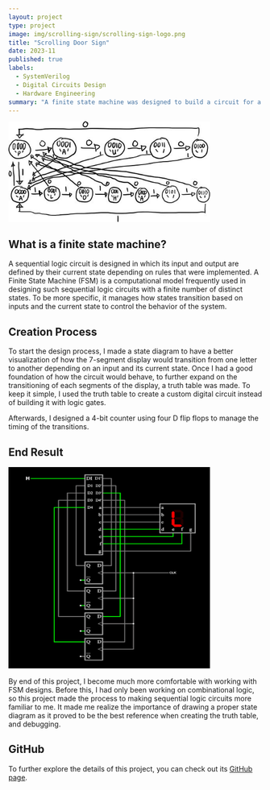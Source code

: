 ```yaml
---
layout: project
type: project
image: img/scrolling-sign/scrolling-sign-logo.png
title: "Scrolling Door Sign"
date: 2023-11
published: true
labels:
  - SystemVerilog
  - Digital Circuits Design
  - Hardware Engineering
summary: "A finite state machine was designed to build a circuit for a scrolling door sign that displayed 'ALOHA' when an office is open, and 'PAU' when it is closed with custom logic."
---
```


<div class="text-center p-4">
  <img width="400px" src="../img/scrolling-sign/state-diagram.jpg" class="img-thumbnail" >
</div>

## What is a finite state machine?

A sequential logic circuit is designed in which its input and output are defined by their current state depending on rules that were implemented. A Finite State Machine (FSM) is a computational model frequently used in designing such sequential logic circuits with a finite number of distinct states. To be more specific, it manages how states transition based on inputs and the current state to control the behavior of the system.

## Creation Process

To start the design process, I made a state diagram to have a better visualization of how the 7-segment display would transition from one letter to another depending on an input and its current state. Once I had a good foundation of how the circuit would behave, to further expand on the transitioning of each segments of the display, a truth table was made. To keep it simple, I used the truth table to create a custom digital circuit instead of building it with logic gates.

Afterwards, I designed a 4-bit counter using four D flip flops to manage the timing of the transitions.

## End Result

<div class="text-center p-4">
  <img width="400px" src="../img/scrolling-sign/scrolling-sign-logo.png" class="img-thumbnail" >
</div>

By end of this project, I become much more comfortable with working with FSM designs. Before this, I had only been working on combinational logic, so this project made the process to making sequential logic circuits more familiar to me. It made me realize the importance of drawing a proper state diagram as it proved to be the best reference when creating the truth table, and debugging.

## GitHub

To further explore the details of this project, you can check out its [GitHub page](https://github.com/domalian/scrolling-sign).
